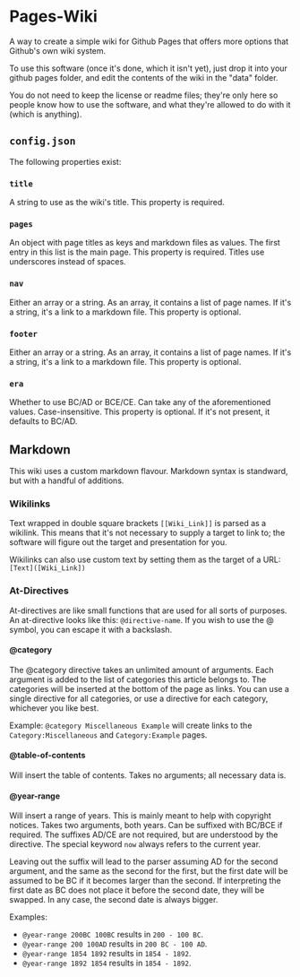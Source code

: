# Pages-Wiki

A way to create a simple wiki for Github Pages that offers more options that Github's own wiki system.

To use this software (once it's done, which it isn't yet), just drop it into your github pages folder, and edit the contents of the wiki in the "data" folder.

You do not need to keep the license or readme files; they're only here so people know how to use the software, and what they're allowed to do with it (which is anything).

## `config.json`

The following properties exist:

### `title`

A string to use as the wiki's title. This property is required.

### `pages`

An object with page titles as keys and markdown files as values. The first entry in this list is the main page. This property is required. Titles use underscores instead of spaces.

### `nav`

Either an array or a string. As an array, it contains a list of page names. If it's a string, it's a link to a markdown file. This property is optional.

### `footer`

Either an array or a string. As an array, it contains a list of page names. If it's a string, it's a link to a markdown file. This property is optional.

### `era`

Whether to use BC/AD or BCE/CE. Can take any of the aforementioned values. Case-insensitive. This property is optional. If it's not present, it defaults to BC/AD.

## Markdown

This wiki uses a custom markdown flavour. Markdown syntax is standward, but with a handful of additions.

### Wikilinks

Text wrapped in double square brackets `[[Wiki_Link]]` is parsed as a wikilink. This means that it's not necessary to supply a target to link to; the software will figure out the target and presentation for you.

Wikilinks can also use custom text by setting them as the target of a URL: `[Text]([Wiki_Link])`

### At-Directives

At-directives are like small functions that are used for all sorts of purposes. An at-directive looks like this: `@directive-name`. If you wish to use the @ symbol, you can escape it with a backslash.

#### @category

The @category directive takes an unlimited amount of arguments. Each argument is added to the list of categories this article belongs to. The categories will be inserted at the bottom of the page as links. You can use a single directive for all categories, or use a directive for each category, whichever you like best.

Example: `@category Miscellaneous Example` will create links to the `Category:Miscellaneous` and `Category:Example` pages.

#### @table-of-contents

Will insert the table of contents. Takes no arguments; all necessary data is.

#### @year-range

Will insert a range of years. This is mainly meant to help with copyright notices. Takes two arguments, both years. Can be suffixed with BC/BCE if required. The suffixes AD/CE are not required, but are understood by the directive. The special keyword `now` always refers to the current year.

Leaving out the suffix will lead to the parser assuming AD for the second argument, and the same as the second for the first, but the first date will be assumed to be BC if it becomes larger than the second. If interpreting the first date as BC does not place it before the second date, they will be swapped. In any case, the second date is always bigger.

Examples: 
* `@year-range 200BC 100BC` results in `200 - 100 BC`.
* `@year-range 200 100AD` results in `200 BC - 100 AD`.
* `@year-range 1854 1892` results in `1854 - 1892`.
* `@year-range 1892 1854` results in `1854 - 1892`.